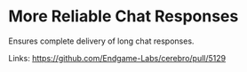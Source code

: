 # More Reliable Chat Responses

Ensures complete delivery of long chat responses.

Links:
https://github.com/Endgame-Labs/cerebro/pull/5129
